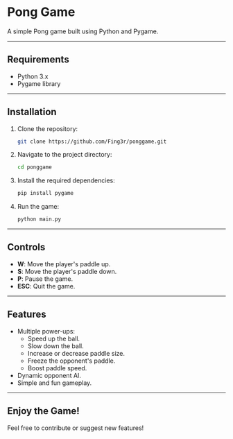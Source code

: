 # Pong Game

A simple Pong game built using Python and Pygame.

---

## Requirements
- Python 3.x
- Pygame library

---

## Installation
1. Clone the repository:
   ```bash
   git clone https://github.com/Fing3r/ponggame.git
   ```

2. Navigate to the project directory:
   ```bash
   cd ponggame
   ```

3. Install the required dependencies:
   ```bash
   pip install pygame
   ```

4. Run the game:
   ```bash
   python main.py
   ```

---

## Controls
- **W**: Move the player's paddle up.
- **S**: Move the player's paddle down.
- **P**: Pause the game.
- **ESC**: Quit the game.

---

## Features
- Multiple power-ups:
  - Speed up the ball.
  - Slow down the ball.
  - Increase or decrease paddle size.
  - Freeze the opponent's paddle.
  - Boost paddle speed.
- Dynamic opponent AI.
- Simple and fun gameplay.

---

## Enjoy the Game!
Feel free to contribute or suggest new features!
